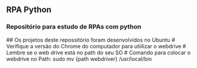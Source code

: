 <h2>RPA Python</h2>
<h3>Repositório para estudo de RPAs com python</h3>
## Os projetos deste repossitório foram desenvolvidos no Ubuntu
# Verifique a versão do Chrome do computador para utiilizar o webdrive
# Lembre se o web drive está no path do seu SO
# Comando para colocar o webdrive no Path: sudo mv {path webdriver} /usr/local/bin